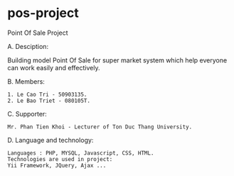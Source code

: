 pos-project
===========

Point Of Sale Project 

A. Desciption:

  Building  model Point Of Sale for super market system which help everyone can work easily and effectively.  

B. Members: 

    1. Le Cao Tri - 50903135.
    2. Le Bao Triet - 080105T.

C. Supporter:

    Mr. Phan Tien Khoi - Lecturer of Ton Duc Thang University. 

D. Language and technology:

    Languages : PHP, MYSQL, Javascript, CSS, HTML.
    Technologies are used in project: 
    Yii Framework, JQuery, Ajax ... 


  
  
